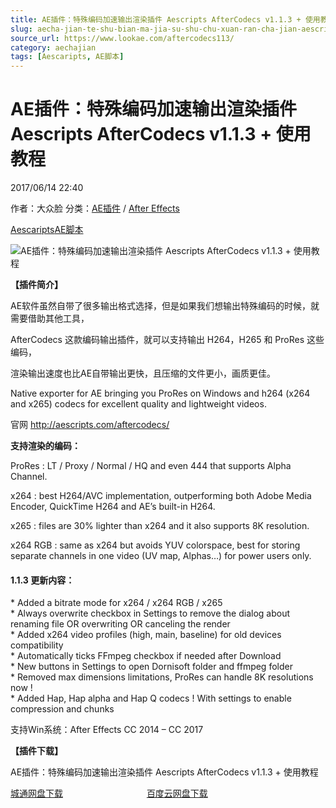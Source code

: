 ```yaml
---
title: AE插件：特殊编码加速输出渲染插件 Aescripts AfterCodecs v1.1.3 + 使用教程
slug: aecha-jian-te-shu-bian-ma-jia-su-shu-chu-xuan-ran-cha-jian-aescripts-aftercodecs-v1-1-3-shi-yong-jiao-cheng
source_url: https://www.lookae.com/aftercodecs113/
category: aechajian
tags: [Aescaripts, AE脚本]
---
```

# AE插件：特殊编码加速输出渲染插件 Aescripts AfterCodecs v1.1.3 + 使用教程

2017/06/14 22:40

作者：大众脸
分类：[AE插件](https://www.lookae.com/after-effects/aechajian/) / [After Effects](https://www.lookae.com/after-effects/)

[Aescaripts](https://www.lookae.com/tag/aescaripts/)[AE脚本](https://www.lookae.com/tag/ae%e8%84%9a%e6%9c%ac/)

![AE插件：特殊编码加速输出渲染插件 Aescripts AfterCodecs v1.1.3 + 使用教程](https://www.lookae.com/wp-content/uploads/2017/05/AfterCodecs-.jpg "AE插件：特殊编码加速输出渲染插件 Aescripts AfterCodecs v1.1.3 + 使用教程-LookAE.com")

**【插件简介】**

AE软件虽然自带了很多输出格式选择，但是如果我们想输出特殊编码的时候，就需要借助其他工具，

AfterCodecs 这款编码输出插件，就可以支持输出 H264，H265 和 ProRes 这些编码，

渲染输出速度也比AE自带输出更快，且压缩的文件更小，画质更佳。

Native exporter for AE bringing you ProRes on Windows and h264 (x264 and x265) codecs for excellent quality and lightweight videos.

官网 http://aescripts.com/aftercodecs/

**支持渲染的编码：**

ProRes : LT / Proxy / Normal / HQ and even 444 that supports Alpha Channel.

x264 : best H264/AVC implementation, outperforming both Adobe Media Encoder, QuickTime H264 and AE’s built-in H264.

x265 : files are 30% lighter than x264 and it also supports 8K resolution.

x264 RGB : same as x264 but avoids YUV colorspace, best for storing separate channels in one video (UV map, Alphas…) for power users only.

#### 1.1.3 更新内容：

\* Added a bitrate mode for x264 / x264 RGB / x265  
\* Always overwrite checkbox in Settings to remove the dialog about renaming file OR overwriting OR canceling the render  
\* Added x264 video profiles (high, main, baseline) for old devices compatibility  
\* Automatically ticks FFmpeg checkbox if needed after Download  
\* New buttons in Settings to open Dornisoft folder and ffmpeg folder  
\* Removed max dimensions limitations, ProRes can handle 8K resolutions now !  
\* Added Hap, Hap alpha and Hap Q codecs ! With settings to enable compression and chunks

支持Win系统：After Effects CC 2014 – CC 2017

**【插件下载】**

AE插件：特殊编码加速输出渲染插件 Aescripts AfterCodecs v1.1.3 + 使用教程

[城通网盘下载](https://www.pipipan.com/fs/680462-207683383)                                  [百度云网盘下载](https://pan.baidu.com/s/1bpq1LPP)
